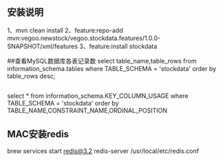 

## 安装说明
1、mvn clean install
2、feature:repo-add mvn:vegoo.newstock/vegoo.stockdata.features/1.0.0-SNAPSHOT/xml/features
3、feature:install stockdata

##查看MySQL数据库各表记录数
select table_name,table_rows from information_schema.tables where TABLE_SCHEMA = 'stockdata' order by table_rows desc;

##
select * from information_schema.KEY_COLUMN_USAGE where TABLE_SCHEMA = 'stockdata'  order by TABLE_NAME,CONSTRAINT_NAME,ORDINAL_POSITION

## MAC安装redis
brew services start redis@3.2
redis-server /usr/local/etc/redis.conf
